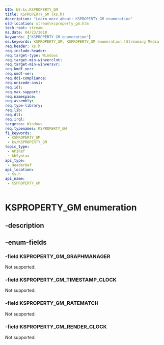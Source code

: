 ```yaml
---
UID: NE:ks.KSPROPERTY_GM
title: KSPROPERTY_GM (ks.h)
description: "Learn more about: KSPROPERTY_GM enumeration"
old-location: stream\ksproperty_gm.htm
tech.root: stream
ms.date: 04/23/2018
keywords: ["KSPROPERTY_GM enumeration"]
ms.keywords: KSPROPERTY_GM, KSPROPERTY_GM enumeration [Streaming Media Devices], KSPROPERTY_GM_GRAPHMANAGER, KSPROPERTY_GM_RATEMATCH, KSPROPERTY_GM_RENDER_CLOCK, KSPROPERTY_GM_TIMESTAMP_CLOCK, ks/KSPROPERTY_GM, ks/KSPROPERTY_GM_GRAPHMANAGER, ks/KSPROPERTY_GM_RATEMATCH, ks/KSPROPERTY_GM_RENDER_CLOCK, ks/KSPROPERTY_GM_TIMESTAMP_CLOCK, stream.ksproperty_gm
req.header: ks.h
req.include-header: 
req.target-type: Windows
req.target-min-winverclnt: 
req.target-min-winversvr: 
req.kmdf-ver: 
req.umdf-ver: 
req.ddi-compliance: 
req.unicode-ansi: 
req.idl: 
req.max-support: 
req.namespace: 
req.assembly: 
req.type-library: 
req.lib: 
req.dll: 
req.irql: 
targetos: Windows
req.typenames: KSPROPERTY_GM
f1_keywords:
 - KSPROPERTY_GM
 - ks/KSPROPERTY_GM
topic_type:
 - APIRef
 - kbSyntax
api_type:
 - HeaderDef
api_location:
 - Ks.h
api_name:
 - KSPROPERTY_GM
---
```


# KSPROPERTY_GM enumeration


## -description

## -enum-fields

### -field KSPROPERTY_GM_GRAPHMANAGER

Not supported.

### -field KSPROPERTY_GM_TIMESTAMP_CLOCK

Not supported.

### -field KSPROPERTY_GM_RATEMATCH

Not supported.

### -field KSPROPERTY_GM_RENDER_CLOCK

Not supported.

